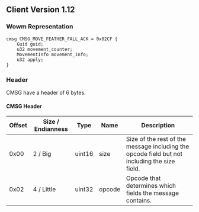 ## Client Version 1.12

### Wowm Representation
```rust,ignore
cmsg CMSG_MOVE_FEATHER_FALL_ACK = 0x02CF {
    Guid guid;    
    u32 movement_counter;    
    MovementInfo movement_info;    
    u32 apply;    
}

```
### Header
CMSG have a header of 6 bytes.

#### CMSG Header
| Offset | Size / Endianness | Type   | Name   | Description |
| ------ | ----------------- | ------ | ------ | ----------- |
| 0x00   | 2 / Big           | uint16 | size   | Size of the rest of the message including the opcode field but not including the size field.|
| 0x02   | 4 / Little        | uint32 | opcode | Opcode that determines which fields the message contains.|
